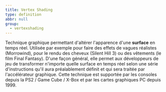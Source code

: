```yaml
---
title: Vertex Shading
type: definition
abbr: null
group:
  - vertexshading
---
```

Technique graphique permettant d'altérer l'apparence d'une **surface** en temps réel. Utilisée par exemple pour faire des effets de vagues réalistes (Morrowind), pour le rendu des cheveux (Silent Hill 3) ou des vêtements (le film Final Fantasy). D'une façon général, elle permet aux développeurs de jeu de transformer n'importe quelle surface en temps réel selon une série d'instructions qu'il aura préalablement définit et qui sera traitée par l'accélérateur graphique. Cette technique est supportée par les consoles depuis la PS2 / Game Cube / X-Box et par les cartes graphiques PC depuis 1999\.
